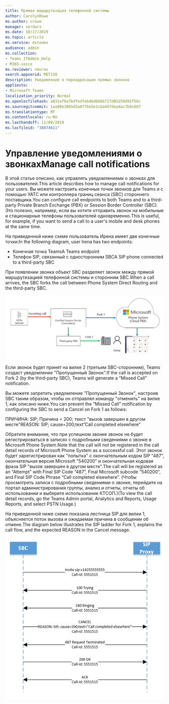```yaml
---
title: Прямая маршрутизация телефонной системы
author: CarolynRowe
ms.author: crowe
manager: serdars
ms.date: 10/17/2019
ms.topic: article
ms.service: msteams
audience: admin
ms.collection:
- Teams_ITAdmin_Help
- M365-voice
ms.reviewer: nmurav
search.appverid: MET150
description: Уведомление о переадресации прямых звонков
appliesto:
- Microsoft Teams
localization_priority: Normal
ms.openlocfilehash: a031af6a7bdfedfebd6d666b717d03259d92f56c
ms.sourcegitcommit: 1aa98e3865d5a0f7be5e1cba497dea4ac7b9c607
ms.translationtype: MT
ms.contentlocale: ru-RU
ms.lasthandoff: 11/08/2019
ms.locfileid: "38074611"
---
```

# <a name="manage-call-notifications"></a><span data-ttu-id="43869-103">Управление уведомлениями о звонках</span><span class="sxs-lookup"><span data-stu-id="43869-103">Manage call notifications</span></span>

<span data-ttu-id="43869-104">В этой статье описано, как управлять уведомлениями о звонках для пользователей.</span><span class="sxs-lookup"><span data-stu-id="43869-104">This article describes how to manage call notifications for your users.</span></span> <span data-ttu-id="43869-105">Вы можете настроить конечные точки звонков для Teams и с помощью УАТС или контроллера границ сеанса (SBC) стороннего поставщика.</span><span class="sxs-lookup"><span data-stu-id="43869-105">You can configure call endpoints to both Teams and to a third-party Private Branch Exchange (PBX) or Session Border Controller (SBC).</span></span>  <span data-ttu-id="43869-106">Это полезно, например, если вы хотите отправить звонок на мобильные и стационарные телефоны пользователей одновременно.</span><span class="sxs-lookup"><span data-stu-id="43869-106">This is useful, for example, if you want to send a call to a user's mobile and desk phones at the same time.</span></span>   

<span data-ttu-id="43869-107">На приведенной ниже схеме пользователь Ирена имеет две конечные точки:</span><span class="sxs-lookup"><span data-stu-id="43869-107">In the following diagram, user Irena has two endpoints:</span></span>

- <span data-ttu-id="43869-108">Конечная точка Teams</span><span class="sxs-lookup"><span data-stu-id="43869-108">A Teams endpoint</span></span>
- <span data-ttu-id="43869-109">Телефон SIP, связанный с односторонним SBC</span><span class="sxs-lookup"><span data-stu-id="43869-109">A SIP phone connected to a third-party SBC</span></span>

<span data-ttu-id="43869-110">При появлении звонка объект SBC разделяет звонок между прямой маршрутизацией телефонной системы и сторонним SBC.</span><span class="sxs-lookup"><span data-stu-id="43869-110">When a call arrives, the SBC forks the call between Phone System Direct Routing and the third-party SBC.</span></span>


![Диаграмма, на которой показаны конечные точки разветвленных групп](media/direct-routing-call-notification-1.png)

<span data-ttu-id="43869-112">Если звонок будет принят на вилке 2 (третьим SBC-сторонним), Teams создаст уведомление "Пропущенный Звонок".</span><span class="sxs-lookup"><span data-stu-id="43869-112">If the call is accepted on Fork 2 (by the third-party SBC), Teams will generate a “Missed Call” notification.</span></span>  

<span data-ttu-id="43869-113">Вы можете запретить уведомление "Пропущенный Звонок", настроив SBC таким образом, чтобы он отправлял команду "отменить" на вилке 1, как описано ниже.</span><span class="sxs-lookup"><span data-stu-id="43869-113">You can prevent the “Missed Call” notification by configuring the SBC to send a Cancel on Fork 1 as follows:</span></span>

<span data-ttu-id="43869-114">ПРИЧИНА: SIP; Причина = 200; текст "вызов завершен в другом месте"</span><span class="sxs-lookup"><span data-stu-id="43869-114">REASON: SIP; cause=200;text”Call completed elsewhere”</span></span> 

<span data-ttu-id="43869-115">Обратите внимание, что при успешном звонке звонок не будет регистрироваться в записях с подробными сведениями о звонке в Microsoft Phone System.</span><span class="sxs-lookup"><span data-stu-id="43869-115">Note that the call will not be registered in the call detail records of Microsoft Phone System as a successful call.</span></span> <span data-ttu-id="43869-116">Этот звонок будет зарегистрирован как "попытка" с окончательным кодом SIP "487", окончательная версия Microsoft "540200" и окончательная кодовая фраза SIP "вызов завершен в другом месте".</span><span class="sxs-lookup"><span data-stu-id="43869-116">The call will be registered as an “Attempt” with Final SIP Code “487”, Final Microsoft subcode “540200”, and Final SIP Code Phrase “Call completed elsewhere”.</span></span>   <span data-ttu-id="43869-117">(Чтобы просмотреть записи с подробными сведениями о звонке, перейдите на портал администрирования группы, анализ и отчеты, отчеты об использовании и выберите использование КТСОП.)</span><span class="sxs-lookup"><span data-stu-id="43869-117">(To view the call detail records, go the Teams Admin portal, Analytics and Reports, Usage Reports, and select PSTN Usage.)</span></span>


<span data-ttu-id="43869-118">На приведенной ниже схеме показана лестница SIP для вилки 1, объясняется поток вызова и ожидаемая причина в сообщении об отмене.</span><span class="sxs-lookup"><span data-stu-id="43869-118">The diagram below illustrates the SIP ladder for Fork 1, explains the call flow, and the expected REASON in the Cancel message.</span></span> 

![Диаграмма, на которой показаны конечные точки разветвленных групп](media/direct-routing-call-notification-2.png)
